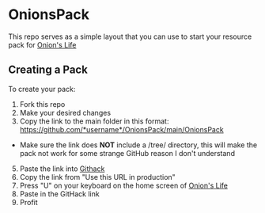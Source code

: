 # OnionsPack
This repo serves as a simple layout that you can use to start your resource pack for [Onion's Life](https://onions.life)

## Creating a Pack
To create your pack:
1. Fork this repo
2. Make your desired changes
3. Copy the link to the main folder in this format: https://github.com/*username*/OnionsPack/main/OnionsPack
  - Make sure the link does **NOT** include a /tree/ directory, this will make the pack not work for some strange GitHub reason I don't understand
5. Paste the link into [Githack](https://raw.githack.com)
6. Copy the link from "Use this URL in production"
7. Press "U" on your keyboard on the home screen of [Onion's Life](https://onions.life)
8. Paste in the GitHack link
9. Profit
